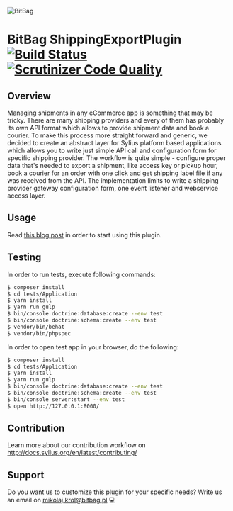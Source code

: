![BitBag](https://bitbag.pl/static/bitbag-logo.png)


# BitBag ShippingExportPlugin  [![Build Status](https://travis-ci.org/BitBagCommerce/SyliusShippingExportPlugin.svg?branch=master)](https://travis-ci.org/bitbag-commerce/shipping-export-plugin) [![Scrutinizer Code Quality](https://scrutinizer-ci.com/g/bitbag-commerce/shipping-export-plugin/badges/quality-score.png?b=master)](https://scrutinizer-ci.com/g/bitbag-commerce/shipping-export-plugin/?branch=master)

## Overview
Managing shipments in any eCommerce app is something that may be tricky. There are many shipping providers and every of them has probably its own API format which allows to provide shipment data and book a courier. To make this process more straight forward and generic, we decided to create an abstract layer for Sylius platform based applications which allows you to write just simple API call and configuration form for specific shipping provider. The workflow is quite simple - configure proper data that's needed to export a shipment, like access key or pickup hour, book a courier for an order with one click and get shipping label file if any was received from the API. The implementation limits to write a shipping provider gateway configuration form, one event listener and webservice access layer.

## Usage

Read [this blog post](https://bitbag.shop/blog/post/bitbag-shipping-export-plugin-simple-way-to-control-shipments-in-your-online-store) in order to start using this plugin.

## Testing

In order to run tests, execute following commands:

```bash
$ composer install
$ cd tests/Application
$ yarn install
$ yarn run gulp
$ bin/console doctrine:database:create --env test
$ bin/console doctrine:schema:create --env test
$ vendor/bin/behat
$ vendor/bin/phpspec
```

In order to open test app in your browser, do the following:

```bash
$ composer install
$ cd tests/Application
$ yarn install
$ yarn run gulp
$ bin/console doctrine:database:create --env test
$ bin/console doctrine:schema:create --env test
$ bin/console server:start --env test
$ open http://127.0.0.1:8000/
```

## Contribution

Learn more about our contribution workflow on http://docs.sylius.org/en/latest/contributing/

## Support

Do you want us to customize this plugin for your specific needs? Write us an email on mikolaj.krol@bitbag.pl 💻
